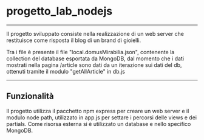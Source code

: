 # progetto_lab_nodejs

***

Il progetto sviluppato consiste nella realizzazione di un web server che restituisce come risposta il blog di un brand di gioielli.

Tra i file è presente il file "local.domusMirabilia.json", contenente la collection del database esportata da MongoDB, dal momento che i dati mostrati nella pagina /article sono dati da un iterazione sui dati del db, ottenuti tramite il modulo "getAllArticle" in db.js

***

## Funzionalità

Il progetto utilizza il pacchetto npm express per creare un web server e il modulo node path, utilizzato in app.js per settare i percorsi delle views e dei partials.
Come risorsa esterna si è utilizzato un database e nello specifico MongoDB. 
